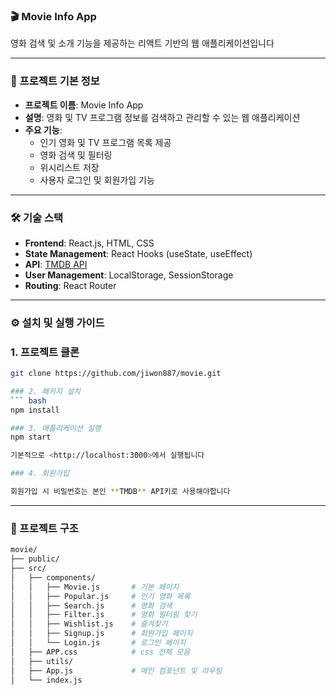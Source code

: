 ### 🎬 Movie Info App

영화 검색 및 소개 기능을 제공하는 리액트 기반의 웹 애플리케이션입니다

---

### 🚀 프로젝트 기본 정보

- **프로젝트 이름**: Movie Info App
- **설명**: 영화 및 TV 프로그램 정보를 검색하고 관리할 수 있는 웹 애플리케이션
- **주요 기능**:
  - 인기 영화 및 TV 프로그램 목록 제공
  - 영화 검색 및 필터링
  - 위시리스트 저장
  - 사용자 로그인 및 회원가입 기능

---

### 🛠 기술 스택

- **Frontend**: React.js, HTML, CSS
- **State Management**: React Hooks (useState, useEffect)
- **API**: [TMDB API](https://www.themoviedb.org/documentation/api)
- **User Management**: LocalStorage, SessionStorage
- **Routing**: React Router

---

### ⚙️ 설치 및 실행 가이드

### 1. 프로젝트 클론
```bash
git clone https://github.com/jiwon887/movie.git

### 2. 패키지 설치
``` bash
npm install

### 3. 애플리케이션 실행
npm start

기본적으로 <http://localhost:3000>에서 실행됩니다

### 4. 회원가입

회원가입 시 비밀번호는 본인 **TMDB** API키로 사용해야합니다

```






---
### 📂 프로젝트 구조
```bash
movie/
├── public/          
├── src/
│   ├── components/       
│   │   ├── Movie.js       # 기본 페이지
│   │   ├── Popular.js     # 인기 영화 목록
│   │   ├── Search.js      # 영화 검색
│   │   ├── Filter.js      # 영화 필터링 찾기
│   │   ├── Wishlist.js    # 즐겨찾기
│   │   ├── Signup.js      # 회원가입 페이지
│   │   └── Login.js       # 로그인 페이지
│   ├── APP.css            # css 전체 모음     
│   ├── utils/       
│   ├── App.js             # 메인 컴포넌트 및 라우팅
│   └── index.js

```
